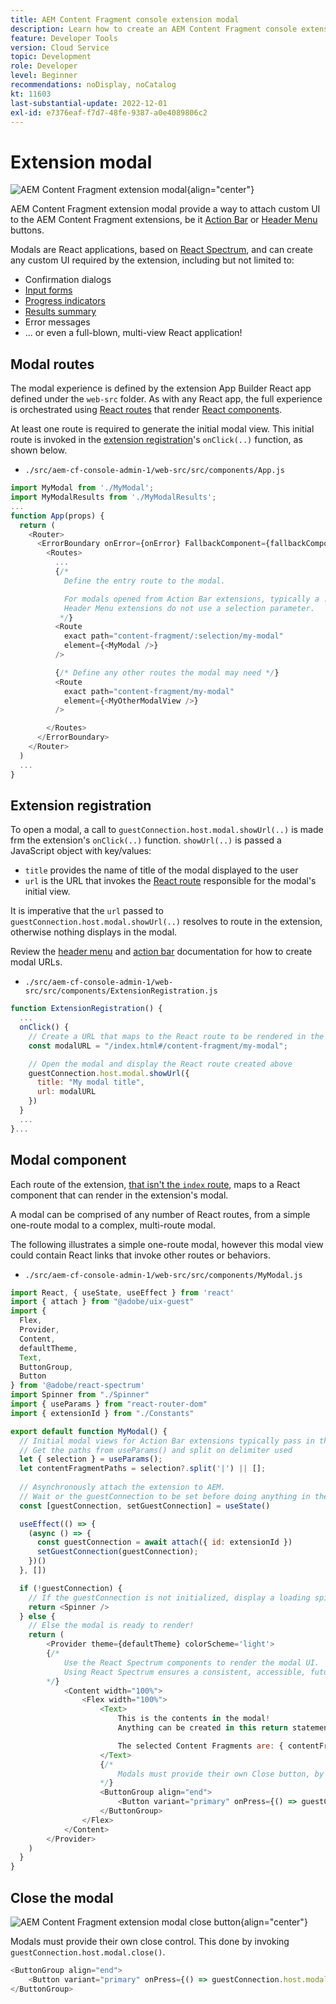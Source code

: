 ```yaml
---
title: AEM Content Fragment console extension modal
description: Learn how to create an AEM Content Fragment console extension modal.
feature: Developer Tools
version: Cloud Service
topic: Development
role: Developer
level: Beginner
recommendations: noDisplay, noCatalog
kt: 11603
last-substantial-update: 2022-12-01
exl-id: e7376eaf-f7d7-48fe-9387-a0e4089806c2
---
```

# Extension modal

![AEM Content Fragment extension modal](./assets/modal/modal.png){align="center"}

AEM Content Fragment extension modal provide a way to attach custom UI to the AEM Content Fragment extensions, be it [Action Bar](./action-bar.md) or [Header Menu](./header-menu.md) buttons. 

Modals are React applications, based on [React Spectrum](https://react-spectrum.adobe.com/react-spectrum/), and can create any custom UI required by the extension, including but not limited to:

+ Confirmation dialogs
+ [Input forms](https://react-spectrum.adobe.com/react-spectrum/#forms)
+ [Progress indicators](https://react-spectrum.adobe.com/react-spectrum/#status)
+ [Results summary](https://react-spectrum.adobe.com/react-spectrum/#collections)
+ Error messages
+ ... or even a full-blown, multi-view React application!

## Modal routes

The modal experience is defined by the extension App Builder React app defined under the `web-src` folder. As with any React app, the full experience is orchestrated using [React routes](https://reactrouter.com/en/main/components/routes) that render [React components](https://reactjs.org/docs/components-and-props.html). 

At least one route is required to generate the initial modal view. This initial route is invoked in the [extension registration](#extension-registration)'s `onClick(..)` function, as shown below.


+ `./src/aem-cf-console-admin-1/web-src/src/components/App.js`

```javascript
import MyModal from './MyModal';
import MyModalResults from './MyModalResults';
...
function App(props) {
  return (
    <Router>
      <ErrorBoundary onError={onError} FallbackComponent={fallbackComponent}>
        <Routes>
          ...         
          {/* 
            Define the entry route to the modal.

            For modals opened from Action Bar extensions, typically a :selection parameter is used to pass in the list of selected Content Fragments.
            Header Menu extensions do not use a selection parameter.
           */}
          <Route
            exact path="content-fragment/:selection/my-modal"
            element={<MyModal />}
          />                    

          {/* Define any other routes the modal may need */}
          <Route
            exact path="content-fragment/my-modal"
            element={<MyOtherModalView />}
          />                    

        </Routes>
      </ErrorBoundary>
    </Router>
  )
  ...
}
```

## Extension registration

To open a modal, a call to `guestConnection.host.modal.showUrl(..)` is made frm the extension's `onClick(..)` function. `showUrl(..)` is passed a JavaScript object with key/values:

+ `title` provides the name of title of the modal displayed to the user
+ `url` is the URL that invokes the [React route](#modal-routes) responsible for the modal's initial view.

It is imperative that the `url` passed to `guestConnection.host.modal.showUrl(..)` resolves to route in the extension, otherwise nothing displays in the modal.

Review the [header menu](./header-menu.md#modal) and [action bar](./action-bar.md#modal) documentation for how to create modal URLs.

+ `./src/aem-cf-console-admin-1/web-src/src/components/ExtensionRegistration.js`

```javascript
function ExtensionRegistration() {
  ...
  onClick() {
    // Create a URL that maps to the React route to be rendered in the modal
    const modalURL = "/index.html#/content-fragment/my-modal";

    // Open the modal and display the React route created above
    guestConnection.host.modal.showUrl({
      title: "My modal title",
      url: modalURL
    })     
  }
  ...     
}...
```

## Modal component

Each route of the extension, [that isn't the `index` route](./extension-registration.md#app-routes), maps to a React component that can render in the extension's modal. 

A modal can be comprised of any number of React routes, from a simple one-route modal to a complex, multi-route modal. 

The following illustrates a simple one-route modal, however this modal view could contain React links that invoke other routes or behaviors.

+ `./src/aem-cf-console-admin-1/web-src/src/components/MyModal.js`

```javascript
import React, { useState, useEffect } from 'react'
import { attach } from "@adobe/uix-guest"
import {
  Flex,
  Provider,
  Content,
  defaultTheme,
  Text,
  ButtonGroup,
  Button
} from '@adobe/react-spectrum'
import Spinner from "./Spinner"
import { useParams } from "react-router-dom"
import { extensionId } from "./Constants"

export default function MyModal() {
  // Initial modal views for Action Bar extensions typically pass in the list of selected Content Fragment Paths from ExtensionRegistration.js
  // Get the paths from useParams() and split on delimiter used
  let { selection } = useParams();
  let contentFragmentPaths = selection?.split('|') || [];
  
  // Asynchronously attach the extension to AEM. 
  // Wait or the guestConnection to be set before doing anything in the modal.
  const [guestConnection, setGuestConnection] = useState()

  useEffect(() => {
    (async () => {
      const guestConnection = await attach({ id: extensionId })
      setGuestConnection(guestConnection);
    })()
  }, [])

  if (!guestConnection) {
    // If the guestConnection is not initialized, display a loading spinner
    return <Spinner />
  } else {
    // Else the modal is ready to render!
    return (
        <Provider theme={defaultTheme} colorScheme='light'>
        {/* 
            Use the React Spectrum components to render the modal UI.
            Using React Spectrum ensures a consistent, accessible, future-proof look-and-feel and speeds up development.
        */}
            <Content width="100%">
                <Flex width="100%">
                    <Text>
                        This is the contents in the modal! 
                        Anything can be created in this return statement!

                        The selected Content Fragments are: { contentFragmentPaths.join(', ') }
                    </Text>                    
                    {/*
                        Modals must provide their own Close button, by calling: guestConnection.host.modal.close()
                    */}
                    <ButtonGroup align="end">
                        <Button variant="primary" onPress={() => guestConnection.host.modal.close()}>Close</Button>
                    </ButtonGroup>
                </Flex>
            </Content>
        </Provider>
    )
  }
}
```

## Close the modal

![AEM Content Fragment extension modal close button](./assets/modal/close.png){align="center"}

Modals must provide their own close control. This done by invoking `guestConnection.host.modal.close()`.

```javascript
<ButtonGroup align="end">
    <Button variant="primary" onPress={() => guestConnection.host.modal.close()}>Close</Button>
</ButtonGroup>
```
